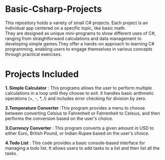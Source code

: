 # Basic-Csharp-Projects
This repository holds a variety of small C# projects. Each project is an individual app centered on a specific topic, like basic math. 
<br >They are designed as unique mini-programs to show different uses of C#, ranging from straightforward calculations and data management to developing simple games.They offer a hands-on approach to learning C# programming, enabling users to engage themselves in various concepts through practical exercises.

# Projects Included
**1. Simple Calculator** : This programs allows the user to perform multiple calculations in a loop until they choose to exit. It handles basic arithmetic operations (+, -, *, /) and includes 
 error checking for division by zero.

 **2.Temperature Converter** :This program provides a menu to choose between converting Celsius to Fahrenheit or Fahrenheit to Celsius, and then performs the conversion based on the user's choice.

 **3.Currency Converter** : This program converts a given amount in USD to either Euro, British Pound, or Indian Rupee based on the user's choice.

 **4.Todo List** : This code provides a basic console-based interface for managing a todo list. It allows users to add tasks to a list and then list all the tasks.

